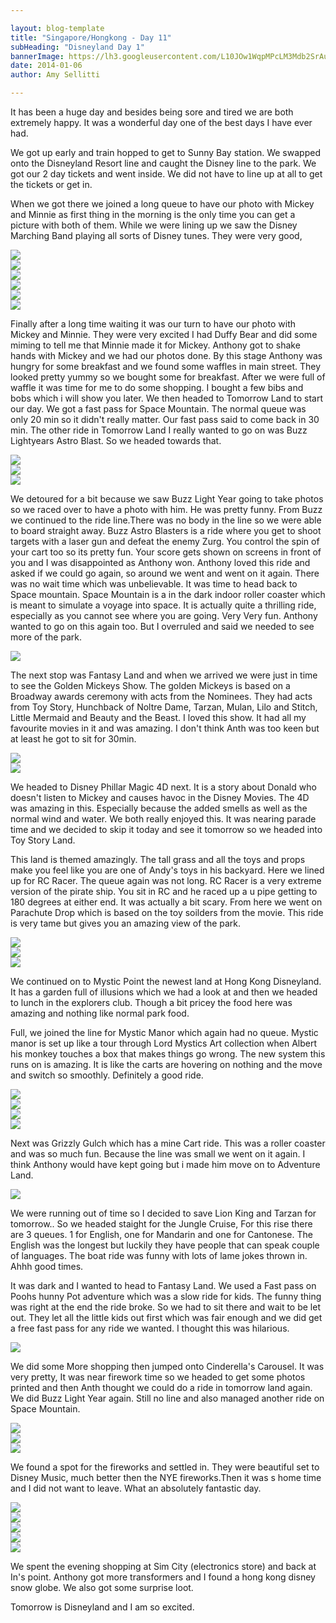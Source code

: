 ```yaml
---

layout: blog-template
title: "Singapore/Hongkong - Day 11"
subHeading: "Disneyland Day 1"
bannerImage: https://lh3.googleusercontent.com/L10JOw1WqpMPcLM3Mdb2SrAuUCxDLBuSVOtpmgiAIo8c8IkoHkGaT_xcNCNn9QrxFGWfhcccKISwpa0UlWhgMS8Vjp84oKBY51VZEkrXSj9OIUVyrOSyaip2aGdaKi7LkX2brsmmTw
date: 2014-01-06
author: Amy Sellitti

---
```


It has been a huge day and besides being sore and tired we are both extremely happy. It was a wonderful day one of the best days I have ever had.

We got up early and train hopped to get to Sunny Bay station. We swapped onto the Disneyland Resort line and caught the Disney line to the park. We got our 2 day tickets and went inside. We did not have to line up at all to get the tickets or get in.

When we got there we joined a long queue to have our photo with Mickey and Minnie as first thing in the morning is the only time you can get a picture with both of them. While we were lining up we saw the Disney Marching Band playing all sorts of Disney tunes. They were very good,

<div class="center-image"><img src="https://lh3.googleusercontent.com/WFNnfouR-NCNm6pW--2Xo9qT7EdchMlIWzAwXC8Jt0WgdYN9gtc9kwzUVIZP-d36L69P4mII2dlvMSrkHLNdCcZiAqz3NYrKfUPiWQVSeIQGJDLHK4G9i9s1EDpBOiWtvxR0JqAwrQ" /></div>
<div class="center-image"><img src="https://lh3.googleusercontent.com/SLdUbWySOdMpNAe0ITuXOtt70CmH4RckUCRMq54cGbytDT_LXeHkIJ-t14ODJ5IONHovF4U2JTz-4ZWlKhKnrhUgnP7aik6cklEjvtUthCyv5ezmqZIp66OP-qGBaeROhShTwo2QsQ" /></div>
<div class="center-image"><img src="https://lh3.googleusercontent.com/2wDhSlc6bja_Effvca0zaCRxHKjGtFjTAtLhSIK2PDwd5cvsxkC5Mn19FumT3M8XA46cxiAKCgOjUanTd4FMwJjMv2uyaYHOkEemNOC094-av19v7VdoYxnX9WDCkTfSn7N2CE4t2A" /></div>
<div class="center-image"><img src="https://lh3.googleusercontent.com/vxraJUJpTHJo39QPuyM3ql5UPz_vs0xYY6zLd1cDItqQRAJajHASHKZ9gx6yqBhMHYxuWu2iKvZObDYLqxSudqNdX7yIKuS82RBUtnW-EaEdxE5kMHgfl2j_fnD2c9CbitWjur1Pbg" /></div>
<div class="center-image"><img src="https://lh3.googleusercontent.com/rzGuORmi0H7ShjQDwx1SIXaK3wnw6e9Z-1eLMDj6dhSDqs8SxgIiilrSFLCXaRyoWECsAW_mbuDQK1iKyhDR-3nBxD4ro9iVYrQaJLhzWxXQ8C3VaLnVC9iNo0Z3_Fx3dNBmOI-uhg" /></div>
<div class="center-image"><img src="http://images.travelpod.com/users/amynp/6.1389047774.me-with-minnie-and-mickey.jpg" /></div>

Finally after a long time waiting it was our turn to have our photo with Mickey and Minnie. They were very excited I had Duffy Bear and did some miming to tell me that Minnie made it for Mickey. Anthony got to shake hands with Mickey and we had our photos done. By this stage Anthony was hungry for some breakfast and we found some waffles in main street. They looked pretty yummy so we bought some for breakfast. After we were full of waffle it was time for me to do some shopping. I bought a few bibs and bobs which i will show you later. We then headed to Tomorrow Land to start our day. We got a fast pass for Space Mountain. The normal queue was only 20 min so it didn't really matter. Our fast pass said to come back in 30 min. The other ride in Tomorrow Land I really wanted to go on was Buzz Lightyears Astro Blast. So we headed towards that.

<div class="center-image"><img src="https://lh3.googleusercontent.com/TGVK1_gf3AZ61WGDJt1mu0-SxihIiVnv3k45Qoj1i6tqkJ-mTI4e5ckChjaek2-Vq0VIme-99QJjJpWYJw60mOtMZ3CvKv_FiIz99DlLg4B6lNHGN5poZaPgCxIaKmx-Q5GwDwUBGA" /></div>
<div class="center-image"><img src="https://lh3.googleusercontent.com/ZDL7PPv3NFwkxqD6xmnMQoP1bdY2Dwqw2tv53n9iBflCF-J70ZxTLGVW3WmCvj-EcdYIKW50DpVkMiswGZQNB848fe1IaTFKLNLfM3fwrY7pURLSriL6BU3IMPac-tKPuYhj9zvv5g" /></div>
<div class="center-image"><img src="https://lh3.googleusercontent.com/pcR9H-1dNspfeSM4R2U2dZJYSNwwthbC3KOiu762XlsTE5Yb88A-S9xOEiW_BMGyM8zdkpXOvCkTGKLDFmB8YNJBwRRQdTKdZ6Y9WsYjmThJwUmVElKhB399TkuJ0exv-UdEl4LsCw" /></div>

We detoured for a bit because we saw Buzz Light Year going to take photos so we raced over to have a photo with him. He was pretty funny.  From Buzz we continued to the ride line.There was no body in the line so we were able to board straight away. Buzz Astro Blasters is a ride where you get to shoot targets with a laser gun and defeat the enemy Zurg. You control the spin of your cart too so its pretty fun. Your score gets shown on screens in front of you and I was disappointed as Anthony won. Anthony loved this ride and asked if we could go again, so around we went and went on it again. There was no wait time which was unbelievable. It was time to head back to Space mountain. Space Mountain is a in the dark indoor roller coaster which is meant to simulate a voyage into space. It is actually quite a thrilling ride, especially as you cannot see where you are going. Very Very fun. Anthony wanted to go on this again too. But I overruled and said we needed to see more of the park.

<div class="center-image"><img src="https://lh3.googleusercontent.com/YPhVb9UB-_WHZR8KBA3l71opnCewtXLiXvzMnBSnHyL-J8EUdtfItiLuJUlr3jJikX5e3on8GzFgU3OwqvrWeXW0K-VgXvd-bSaZuEDnw3npmpRyBilPRaijMadt0ot1oKxvIp-uLQ" /></div>

The next stop was Fantasy Land and when we arrived we were just in time to see the Golden Mickeys Show. The golden Mickeys is based on a Broadway awards ceremony with acts from the Nominees. They had acts from Toy Story, Hunchback of Noltre Dame, Tarzan, Mulan, Lilo and Stitch, Little Mermaid and Beauty and the Beast. I loved this show. It had all my favourite movies in it and was amazing. I don't think Anth was too keen but at least he got to sit for 30min. 

<div class="center-image"><img src="https://lh3.googleusercontent.com/lsuHl5-pOLqoHhPEEwgHvCF61RUIOyhbcQzTRMsgygJ8r0zgvsyMOqH5aTRFVRFlG1M2xI_l9hCQobopZHBnfq9bGLKgzXyXIxnPd0-S2ntQQ1juQfheFhxosh77yhQ0wIDwRfOjIQ" /></div>
<div class="center-image"><img src="https://lh3.googleusercontent.com/dC8sE40EEsemaFfmglVb95PJxhHycFrlW_6kisYcnIBz5r41NU2Zw521Fma9Y_6MFeg5AxaRerkeFESx6NufUyAvIJ4GKb8HhCWnVoGWe1CAdEQJYMh477kiNUpfHE5t5z7pGsRcdA" /></div>

We headed to Disney Phillar Magic 4D next. It is a story about Donald who doesn't listen to Mickey and causes havoc in the Disney Movies. The 4D was amazing in this. Especially because the added smells as well as the normal wind and water. We both really enjoyed this. It was nearing parade time and we decided to skip it today and see it tomorrow so we headed into Toy Story Land. 

This land is themed amazingly. The tall grass and all the toys and  props make you feel like you are one of Andy's toys in his backyard. Here we lined up for RC Racer. The queue again was not long. RC Racer is a very extreme version of the pirate ship. You sit in RC and he raced up a u pipe getting to 180 degrees at either end. It was actually a bit scary. From here we went on Parachute Drop which is based on the toy soilders from the movie. This ride is very tame but gives you an amazing view of the park.

<div class="center-image"><img src="https://lh3.googleusercontent.com/skesk-SxfP_fllKiXmlXHBfJVfvgVihNSTnNB_X1vq7kgK-Q-fYYaHGZ8cRi51IX6kBonPfllvOsUaGRWuvLAqc6ljX59wKlJ7wipLurDftSi5KNkCnuvaauKLzh0B_MRhZw64vwHA" /></div>
<div class="center-image"><img src="https://lh3.googleusercontent.com/DxAgUAgeSaYuK5O7nf9levlX_5BUDdEPtJKrmeUAli5Qp5mhWQ2BRvxZrc4hg_yzvUz50s8DZSjI9gELYppJcU6yumUxb9xXWMMgCHVLYICreLKj6NiLzSgo9OjdG-g76f9LSpqWhQ" /></div>
<div class="center-image"><img src="https://lh3.googleusercontent.com/EtLtcE0_E8hVf8XLI2V3lDTr1kTkW1DIYLzyia_rpJyJh7bytwXrIs5hahfWtnjZskjIIWSnJP_u_Cj4_AvfUMops-6fDV8mRVoQZ044p12ZTPlA7gd0AfiOHDbWNZq7Cd6r8NTq3Q" /></div>

We continued on to Mystic Point the newest land at Hong Kong Disneyland. It has a garden full of illusions which we had a look at and then we headed to lunch in the explorers club. Though a bit pricey the food here was amazing and nothing like normal park food. 

Full, we joined the line for Mystic Manor which again had no queue. Mystic manor is set up like a tour through Lord Mystics Art collection when Albert his monkey touches a box that makes things  go wrong. The new system this runs on is amazing. It is like the carts are hovering on nothing and the move and switch so smoothly. Definitely a good ride.

<div class="center-image"><img src="https://lh3.googleusercontent.com/qsOBlnGlP9uaUg2ZIxlHkugfEp0WebyyyKJdOqYDyfVCCzbKq4WL9YYbapPxKtUAlUlcmRL21Zez_PypMONFo0cTc3y6g9FB2HM7yAk3AD43JuwJDoIda7q58c5h4uatnxBK_e_ptw" /></div>
<div class="center-image"><img src="https://lh3.googleusercontent.com/ER1v29jVNmlus997YborIr5Jc76vSboDyuZZxL2ucYntm9C7hX1zlEicCam4zUWTXy2R_Mu0XJF6b4CA0CxLyG4F75vltScZfCyBfrCtQEniopnB227yUfMpolrXGKVlI3v3CKOZ-Q" /></div>
<div class="center-image"><img src="https://lh3.googleusercontent.com/cjsk61QDszDNS8G3u6qW8LZ59kjs-5eYwJXqIJUntxlLHvh2vz4JGBE8nTGs3qPhoKWF8DwZt_H0g1DwtUphoJU5LLR2ogimNNtZF20esQiKLxDwEoWobnzPMnHTHCB81XE7qpp55Q" /></div>
<div class="center-image"><img src="https://lh3.googleusercontent.com/ml5uieVbyMYeKenU1-Y5tK2xIvOhtGKp4ZiKylMxL8Jb5hKU80Q7PUrOO_JmezCD-5ZjwNWH8V2UUnynOPD6lVITdBMcLZ_yTt7VYnAMK8k2mnMv01R-Lpj-B5KhBoSedLlpT-kyDA" /></div>

Next was Grizzly Gulch which has a mine Cart ride. This was a roller coaster and was so much fun. Because the line was small we went on it again. I think Anthony would have kept going but i made him move on to Adventure Land.

<div class="center-image"><img src="https://lh3.googleusercontent.com/1a-9w87MMpAdPAPCJdETp5ueAP-7cntUtd-fdKNYI4G000YEUCqVDNmifW42COJTaX6dn37Hd2w-V_aXnWtbJtcuF1746QsvxLD912aqSc2SA8SqJE1tVoy5j5Z5Vj9duQYwophKEg" /></div>

We were running out of time so I decided to save Lion King and Tarzan for tomorrow.. So we headed staight for the Jungle Cruise, For this rise there are 3 queues. 1 for English, one for Mandarin and one for Cantonese. The English was the longest but luckily they have people that can speak  couple of languages. The boat ride was funny with lots of lame jokes thrown in. Ahhh good times.

It was dark and I wanted to head to Fantasy Land. We used a Fast pass on Poohs hunny Pot adventure which was a slow ride for kids. The funny thing was right at the end the ride broke. So we had to sit there and wait to be let out. They let all the little kids out first which was fair enough and we did get a free fast pass for any ride we wanted. I thought this was hilarious. 

<div class="center-image"><img src="https://lh3.googleusercontent.com/jAEAixf4nvnnpiyR5YAftslfRvzuWlqUA-CRYMf5bfXY9stfPPukXDZpU5vrQGMgl7NCp0mb1LCZal184ZY5SfTHhidWasf8xoukQA58AvAN-rLNQfj8uZMO-4soKtzfOdrR2wGsjg" /></div>


We did some More shopping then jumped onto Cinderella's Carousel. It was  very pretty, It was near firework time so we headed to get some photos printed and then Anth thought we could do a ride in tomorrow land again. We did Buzz Light Year again. Still no line and also managed another ride on Space Mountain. 

<div class="center-image"><img src="https://lh3.googleusercontent.com/sBQ5mQVZ61byMtouD5f8nNc_-OhxcrqUhkqBGJwD726zgVn3MQ_AORVNaOk6DpxPjAPyskri0kSt-rDVz1txtfyktx7vQOBMjmfNSnKpAukYUx7LCs5mwWxUg0tz_BZ-NQOWGsrOjw" /></div>
<div class="center-image"><img src="https://lh3.googleusercontent.com/pZT3ZxCpGJQX8qqcyhRRNq2oqObgCfsLmMuawyCTHYwhJrc-pCpnQkJ_jG5k5I0ji_X4Oqdp191ZAc6tyX_3ruF9qm2AsCKcBMx83js76IA-Mo2-1NbxvHmSn1_-PINgtbeH3XDgLw" /></div>
<div class="center-image"><img src="https://lh3.googleusercontent.com/uaeDx0DdSgL5AYzDc1E-8J5BEAa-fHezdFSRR1ruy7zgl3ZEgXMRPCA4Of_9aHqTqHVIBlPjKlEJt0ywXEZk_So0McTbU3Rascc0Drujw-rvylSCDjZ9T4A8aRbtCdi_pkc209qtcg" /></div>

We found a spot for the fireworks and settled in. They were beautiful set to Disney Music, much better then the NYE fireworks.Then it was s home time and I did not want to leave. What an absolutely fantastic day.

<div class="center-image"><img src="https://lh3.googleusercontent.com/L10JOw1WqpMPcLM3Mdb2SrAuUCxDLBuSVOtpmgiAIo8c8IkoHkGaT_xcNCNn9QrxFGWfhcccKISwpa0UlWhgMS8Vjp84oKBY51VZEkrXSj9OIUVyrOSyaip2aGdaKi7LkX2brsmmTw" /></div>
<div class="center-image"><img src="https://lh3.googleusercontent.com/RXyR6_qc7GUGdFtHwQlt12dDPSQeNGQTlL7mt-81hNokzB_BFxv8W_PX86CgQlITTqBOznpe2bOjnj_54N4NMjh2Anh_kKPgFX-1tEos01Lw5Y8LbBNCrYnGRhExVN3tdhjeuaI0wQ" /></div>
<div class="center-image"><img src="https://lh3.googleusercontent.com/g6d4CAmq_bO3Z38xydOgrQ-oA-hYFNMPGVci6guqkzZSB0bifUaCroreZy7bZq7IsfvYGlCAcu3lr9lPwQMFFsWLqby0WQh2MdJVoh6r4LmNhshOh_OlHXY_yYe7Bkzm6LQvcR3j6Q" /></div>
<div class="center-image"><img src="https://lh3.googleusercontent.com/eOPMqsdtquKdVcc41dVFTemwgXlMkxmWxMFFz2TfhWTIeWTxX8kldog0KQ675fvtEG-gQLMMinpeNz2kxmTiIllIL7jBRrPiCX3dmrOH9so9_osQ5tKii1GtuVWZDtJriW5PgyRl2w" /></div>
<div class="center-image"><img src="https://lh3.googleusercontent.com/gFxdLRho2lGpt99HuPs_UL9T_JZiFlm56eI7wUxGPKyeLOY2qManCCE18T84BWkb_wSF0Jk-TdhWPuEBToj5BDrOvzfeOXW9rUC8KVyyspkqUasV8t8CIWGUZ7EyG_jlNm6CHphuWA" /></div>


We spent the evening shopping at Sim City (electronics store) and back at In's point. Anthony got more transformers and I found a hong kong disney snow globe. We also got some surprise loot. 

Tomorrow is Disneyland and I am so excited.

